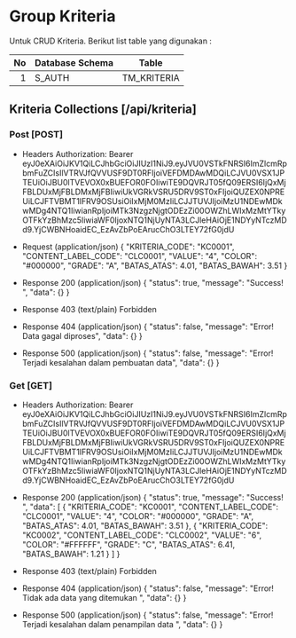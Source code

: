 # Group Kriteria

Untuk CRUD Kriteria. Berikut list table yang digunakan :

No | Database Schema | Table
--:| ---- | -----------
 1 | S_AUTH  | TM_KRITERIA

## Kriteria Collections [/api/kriteria]

### Post [POST]

+ Headers
	Authorization: Bearer eyJ0eXAiOiJKV1QiLCJhbGciOiJIUzI1NiJ9.eyJVU0VSTkFNRSI6ImZlcmRpbmFuZCIsIlVTRVJfQVVUSF9DT0RFIjoiVEFDMDAwMDQiLCJVU0VSX1JPTEUiOiJBU0lTVEVOX0xBUEFOR0FOIiwiTE9DQVRJT05fQ09ERSI6IjQxMjFBLDUxMjFBLDMxMjFBIiwiUkVGRkVSRU5DRV9ST0xFIjoiQUZEX0NPREUiLCJFTVBMT1lFRV9OSUsiOiIxMjM0MzIiLCJJTUVJIjoiMzU1NDEwMDkwMDg4NTQ1IiwianRpIjoiMTk3NzgzNjgtODEzZi00OWZhLWIxMzMtYTkyOTFkYzBhMzc5IiwiaWF0IjoxNTQ1NjUyNTA3LCJleHAiOjE1NDYyNTczMDd9.YjCWBNHoaidEC_EzAvZbPoEArucChO3LTEY72fG0jdU

+ Request (application/json)
	{
		"KRITERIA_CODE": "KC0001",
		"CONTENT_LABEL_CODE": "CLC0001",
		"VALUE": "4",
		"COLOR": "#000000",
		"GRADE": "A",
		"BATAS_ATAS": 4.01,
		"BATAS_BAWAH": 3.51
	}

+ Response 200 (application/json)
	{
		"status": true,
		"message": "Success! ",
		"data": {}
	}
+ Response 403 (text/plain)
	Forbidden

+ Response 404 (application/json)
	{
		"status": false,
		"message": "Error! Data gagal diproses",
		"data": {}
	}

+ Response 500 (application/json)
	{
		"status": false,
		"message": "Error! Terjadi kesalahan dalam pembuatan data",
		"data": {}
	}

### Get [GET]

+ Headers
	Authorization: Bearer eyJ0eXAiOiJKV1QiLCJhbGciOiJIUzI1NiJ9.eyJVU0VSTkFNRSI6ImZlcmRpbmFuZCIsIlVTRVJfQVVUSF9DT0RFIjoiVEFDMDAwMDQiLCJVU0VSX1JPTEUiOiJBU0lTVEVOX0xBUEFOR0FOIiwiTE9DQVRJT05fQ09ERSI6IjQxMjFBLDUxMjFBLDMxMjFBIiwiUkVGRkVSRU5DRV9ST0xFIjoiQUZEX0NPREUiLCJFTVBMT1lFRV9OSUsiOiIxMjM0MzIiLCJJTUVJIjoiMzU1NDEwMDkwMDg4NTQ1IiwianRpIjoiMTk3NzgzNjgtODEzZi00OWZhLWIxMzMtYTkyOTFkYzBhMzc5IiwiaWF0IjoxNTQ1NjUyNTA3LCJleHAiOjE1NDYyNTczMDd9.YjCWBNHoaidEC_EzAvZbPoEArucChO3LTEY72fG0jdU

+ Response 200 (application/json)
	{
		"status": true,
		"message": "Success! ",
		"data": [
			{
				"KRITERIA_CODE": "KC0001",
				"CONTENT_LABEL_CODE": "CLC0001",
				"VALUE": "4",
				"COLOR": "#000000",
				"GRADE": "A",
				"BATAS_ATAS": 4.01,
				"BATAS_BAWAH": 3.51
			},
			{
				"KRITERIA_CODE": "KC0002",
				"CONTENT_LABEL_CODE": "CLC0002",
				"VALUE": "6",
				"COLOR": "#FFFFFF",
				"GRADE": "C",
				"BATAS_ATAS": 6.41,
				"BATAS_BAWAH": 1.21
			}
		]
	}

+ Response 403 (text/plain)
	Forbidden

+ Response 404 (application/json)
	{
		"status": false,
		"message": "Error! Tidak ada data yang ditemukan ",
		"data": {}
	}

+ Response 500 (application/json)
	{
		"status": false,
		"message": "Error! Terjadi kesalahan dalam penampilan data ",
		"data": {}
	}